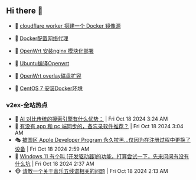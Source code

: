 ## Hi there 👋

<!--
**dkyg666/dkyg666** is a ✨ _special_ ✨ repository because its `README.md` (this file) appears on your GitHub profile.

Here are some ideas to get you started:

- 🔭 I’m currently working on ...
- 🌱 I’m currently learning ...
- 👯 I’m looking to collaborate on ...
- 🤔 I’m looking for help with ...
- 💬 Ask me about ...
- 📫 How to reach me: ...
- 😄 Pronouns: ...
- ⚡ Fun fact: ...
-->

<!-- BLOG-POST-LIST:START -->
- 🦩 [cloudflare worker 搭建一个 Docker 镜像源](http://blog.1996099.xyz/archives/cloudflare-worker-da-jian-yi-ge-docker-jing-xiang-zhan) 

- 🚦 [Docker配置网络代理](http://blog.1996099.xyz/archives/dockerpei-zhi-wang-luo-dai-li) 

- 🫶 [OpenWrt 安装nginx 模块化部署](http://blog.1996099.xyz/archives/openwrt-an-zhuang-nginx-mo-kuai-hua-bu-shu) 

- 🦄 [Ubuntu编译Openwrt](http://blog.1996099.xyz/archives/ubuntuzi-bian-yi-openwrt) 

- 🐻 [OpenWrt overlay磁盘扩容](http://blog.1996099.xyz/archives/openwrt-overlay) 

- 🤖 [CentOS 7 安装Docker环境](http://blog.1996099.xyz/archives/centos-docker) 
<!-- BLOG-POST-LIST:END -->

### v2ex-全站热点
<!-- v2ex:START -->
- 🥸 [AI 对比传统的搜索引擎有什么优势：](https://www.v2ex.com/t/1081433#reply0) | Fri Oct 18 2024 3:24 AM
- 🤗 [有没有 app 和 pc 端同步的，备忘录软件推荐？](https://www.v2ex.com/t/1081425#reply5) | Fri Oct 18 2024 3:04 AM
- 🎭 [被国区 Apple Developer Program 永久拉黑...仅因为在注册过程中更换了设备](https://www.v2ex.com/t/1081421#reply3) | Fri Oct 18 2024 2:59 AM
- 🥷 [Windows 11 有个叫 [开发驱动器]的功能，打算尝试一下，先来问问有没有什么坑](https://www.v2ex.com/t/1081408#reply7) | Fri Oct 18 2024 2:37 AM
- 🐵 [请教一个关于音乐五线谱相关的问题](https://www.v2ex.com/t/1081391#reply3) | Fri Oct 18 2024 2:13 AM<!-- v2ex:END -->

